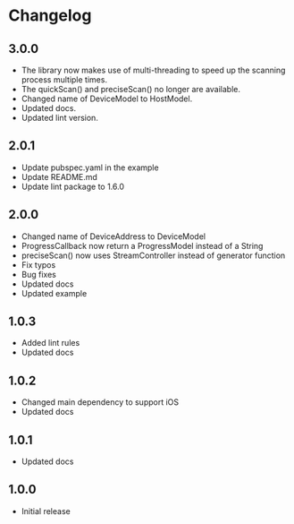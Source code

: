 # Changelog

## 3.0.0

* The library now makes use of multi-threading to speed up the scanning process multiple times.
* The quickScan() and preciseScan() no longer are available.
* Changed name of DeviceModel to HostModel.
* Updated docs.
* Updated lint version.

## 2.0.1

* Update pubspec.yaml in the example
* Update README.md
* Update lint package to 1.6.0
  
## 2.0.0

* Changed name of DeviceAddress to DeviceModel
* ProgressCallback now return a ProgressModel instead of a String
* preciseScan() now uses StreamController instead of generator function
* Fix typos
* Bug fixes
* Updated docs
* Updated example

## 1.0.3

* Added lint rules
* Updated docs

## 1.0.2

* Changed main dependency to support iOS
* Updated docs

## 1.0.1

* Updated docs

## 1.0.0

* Initial release
